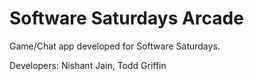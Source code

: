 # Software Saturdays Arcade

Game/Chat app developed for Software Saturdays.

Developers: Nishant Jain, Todd Griffin
